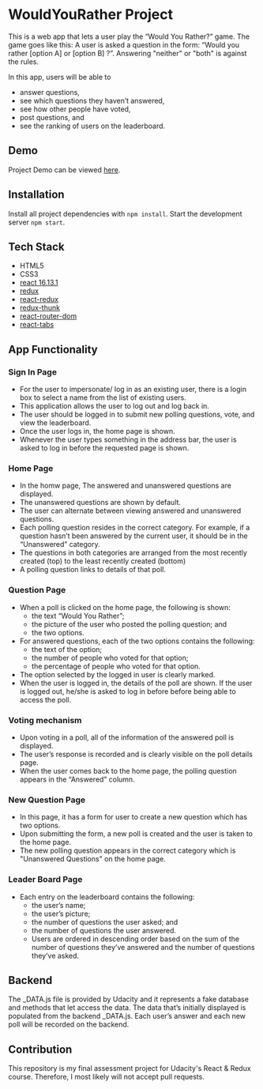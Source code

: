 # WouldYouRather Project

This is a web app that lets a user play the “Would You Rather?” game.
The game goes like this: A user is asked a question in the form: “Would you rather [option A] or [option B] ?”. Answering "neither" or "both" is against the rules.

In this app, users will be able to

- answer questions,
- see which questions they haven’t answered,
- see how other people have voted,
- post questions, and
- see the ranking of users on the leaderboard.

## Demo

Project Demo can be viewed [here](https://www.loom.com/share/f122207fae3941bba000102d4ccbc046).

## Installation

Install all project dependencies with `npm install`.
Start the development server `npm start`.

## Tech Stack

- HTML5
- CSS3
- [react 16.13.1](https://reactjs.org/)
- [redux](https://www.npmjs.com/package/redux)
- [react-redux](https://www.npmjs.com/package/react-redux)
- [redux-thunk](https://www.npmjs.com/package/redux-thunk)
- [react-router-dom](https://www.npmjs.com/package/react-router-dom)
- [react-tabs](https://www.npmjs.com/package/react-tabs)

## App Functionality

### Sign In Page

- For the user to impersonate/ log in as an existing user, there is a login box to select a name from the list of existing users.
- This application allows the user to log out and log back in.
- The user should be logged in to submit new polling questions, vote, and view the leaderboard.
- Once the user logs in, the home page is shown.
- Whenever the user types something in the address bar, the user is asked to log in before the requested page is shown.

### Home Page

- In the homw page, The answered and unanswered questions are displayed.
- The unanswered questions are shown by default.
- The user can alternate between viewing answered and unanswered questions.
- Each polling question resides in the correct category. For example, if a question hasn’t been answered by the current user, it should be in the “Unanswered” category.
- The questions in both categories are arranged from the most recently created (top) to the least recently created (bottom)
- A polling question links to details of that poll.

### Question Page

- When a poll is clicked on the home page, the following is shown:
  - the text “Would You Rather”;
  - the picture of the user who posted the polling question; and
  - the two options.
- For answered questions, each of the two options contains the following:
  - the text of the option;
  - the number of people who voted for that option;
  - the percentage of people who voted for that option.
- The option selected by the logged in user is clearly marked.
- When the user is logged in, the details of the poll are shown. If the user is logged out, he/she is asked to log in before before being able to access the poll.

### Voting mechanism

- Upon voting in a poll, all of the information of the answered poll is displayed.
- The user’s response is recorded and is clearly visible on the poll details page.
- When the user comes back to the home page, the polling question appears in the “Answered” column.

### New Question Page

- In this page, it has a form for user to create a new question which has two options.
- Upon submitting the form, a new poll is created and the user is taken to the home page.
- The new polling question appears in the correct category which is "Unanswered Questions" on the home page.

### Leader Board Page

- Each entry on the leaderboard contains the following:
  - the user’s name;
  - the user’s picture;
  - the number of questions the user asked; and
  - the number of questions the user answered.
  - Users are ordered in descending order based on the sum of the number of questions they’ve answered and the number of questions they’ve asked.

## Backend

The \_DATA.js file is provided by Udacity and it represents a fake database and methods that let access the data.
The data that’s initially displayed is populated from the backend \_DATA.js.
Each user’s answer and each new poll will be recorded on the backend.

## Contribution

This repository is my final assessment project for Udacity's React & Redux course. Therefore, I most likely will not accept pull requests.
